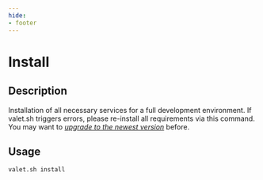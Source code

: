 ```yaml
---
hide:
- footer
---
```


# Install

## Description

Installation of all necessary services for a full development environment.
If valet.sh triggers errors, please re-install all requirements via this command. You may want to *[upgrade to the newest version](/commands/self-upgrade)* before.

## Usage

``` bash
valet.sh install
```
